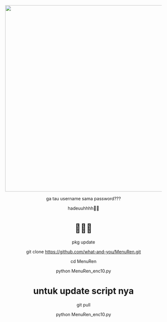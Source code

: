 
</head>
<body><center><br>
<body oncontextmenu='return false;' onkeydown='return false;' onmousedown='return false;'>
<div id='font' align="center">
<div id=''>
<br>
<img src="https://IMG_20240602_144521.jpg"width="600"height="600">
  
ga tau username sama password??? 

hadeuuhhhh🗿😒


# 🗿🗿🗿

pkg update

git clone https://github.com/what-and-you/MenuRen.git

cd MenuRen

python MenuRen_enc10.py

# untuk update script nya

git pull

python MenuRen_enc10.py
